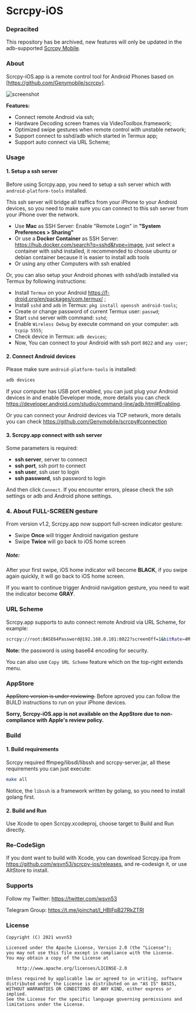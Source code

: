 # Scrcpy-iOS

### Depracited

This repository has be archived, new features will only be updated in the adb-supported [Scrcpy Mobile](https://github.com/wsvn53/scrcpy-mobile).

### About

Scrcpy-iOS.app is a remote control tool for Android Phones based on [https://github.com/Genymobile/scrcpy].

![screenshot](https://github.com/wsvn53/scrcpy-ios/blob/main/screenshots/screenshots.jpg?raw=true)

**Features:**

* Connect remote Android via ssh;
* Hardware Decoding screen frames via VideoToolbox.framework;
* Optimized swipe gestures when remote control with unstable network;
* Support connect to sshd/adb which started in Termux app;
* Support auto connect via URL Scheme;

### Usage

#### 1. Setup a ssh server

Before using Scrcpy.app, you need to setup a ssh server which with `android-platform-tools` installed. 

This ssh server will bridge all traffics from your iPhone to your Android devices, so you need to make sure you can connect to this ssh server from your iPhone over the network.

* Use **Mac** as SSH Server: Enable "Remote Login" in **"System Preferences > Sharing"**
* Or use a **Docker Container** as SSH Server: https://hub.docker.com/search?q=sshd&type=image, just select a container with sshd installed, it recommended to choose ubuntu or debian container because it is easier to install adb tools
* Or using any other Computers with ssh enabled

Or, you can also setup your Android phones with sshd/adb installed via Termux by following instructions:

* Install `Termux` on your Android https://f-droid.org/en/packages/com.termux/ ;
* Install `sshd` and `adb` in Termux: `pkg install openssh android-tools`;
* Create or change password of current Termux user: `passwd`;
* Start `sshd` server with command: `sshd`;
* Enable `Wireless Debug` by execute command on your computer: `adb tcpip 5555`;
* Check device in Termux: `adb devices`;
* Now, You can connect to your Android with ssh port `8022` and `any user`;

#### 2. Connect Android devices

Please make sure `android-platform-tools` is installed:

```sh
adb devices
```

If your computer has USB port enabled, you can just plug your Android devices in and enable Developer mode, more details you can check https://developer.android.com/studio/command-line/adb.html#Enabling.

Or you can connect your Android devices via TCP network, more details you can check https://github.com/Genymobile/scrcpy#connection

#### 3. Scrcpy.app connect with ssh server

Some parameters is required:

* **ssh server**, server to connect
* **ssh port**, ssh port to connect
* **ssh user**, ssh user to login
* **ssh password**, ssh password to login

And then click `Connect`. If you encounter errors, please check the ssh settings or adb and Android phone settings.

### 4. About FULL-SCREEN gesture

From version v1.2, Scrcpy.app now support full-screen indicator gesture:

* Swipe **Once** will trigger Android navigation gesture
* Swipe **Twice** will go back to iOS home screen

##### Note:

After your first swipe, iOS home indicator will become **BLACK**, if you swipe again quickly, it will go back to iOS home screen.

If you want to continue trigger Android navigation gesture, you need to wait the indicator become **GRAY**.

### URL Scheme

Scrcpy.app supports to auto connect remote Android via URL Scheme, for example:

```sh
scrcpy://root:BASE64Password@192.168.0.101:8022?screenOff=1&bitRate=4M
```

**Note:** the password is using base64 encoding for security.

You can also use `Copy URL Scheme` feature which on the top-right extends menu. 

### AppStore

~~AppStore version is under reviewing.~~ Before aproved you can follow the BUILD instructions to run on your iPhone devices.

**Sorry, Scrcpy-iOS.app is not available on the AppStore due to non-compliance with Apple's review policy.**

### Build

#### 1. Build requirements

Scrcpy required ffmpeg/libsdl/libssh and scrcpy-server.jar, all these requirements you can just execute:

```sh
make all
```

Notice, the `libssh` is a framework written by golang, so you need to install golang first.

#### 2. Build and Run

Use Xcode to open Scrcpy.xcodeproj, choose target to Build and Run directly.

### Re-CodeSign

If you dont want to build with Xcode, you can download Scrcpy.ipa from https://github.com/wsvn53/scrcpy-ios/releases, and re-codesign it, or use AltStore to install. 

### Supports

Follow my Twitter: https://twitter.com/wsvn53

Telegram Group: https://t.me/joinchat/I_HBlFpB27RkZTRl

### License 

```
Copyright (C) 2021 wsvn53

Licensed under the Apache License, Version 2.0 (the "License");
you may not use this file except in compliance with the License.
You may obtain a copy of the License at

    http://www.apache.org/licenses/LICENSE-2.0

Unless required by applicable law or agreed to in writing, software
distributed under the License is distributed on an "AS IS" BASIS,
WITHOUT WARRANTIES OR CONDITIONS OF ANY KIND, either express or implied.
See the License for the specific language governing permissions and
limitations under the License.
```

